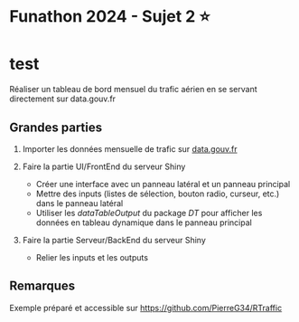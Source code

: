 # Funathon 2024 - Sujet 2 :star:
# test

Réaliser un tableau de bord mensuel du trafic aérien en se servant directement sur data.gouv.fr

## Grandes parties   

1. Importer les données mensuelle de trafic sur [data.gouv.fr](https://www.data.gouv.fr/fr/datasets/trafic-aerien-commercial-mensuel-francais-par-paire-daeroports-par-sens-depuis-1990/)

2. Faire la partie UI/FrontEnd du serveur Shiny
   - Créer une interface avec un panneau latéral et un panneau principal
   - Mettre des inputs (listes de sélection, bouton radio, curseur, etc.) dans le panneau latéral 
   - Utiliser les _dataTableOutput_ du package _DT_ pour afficher les données en tableau dynamique dans le panneau principal

3. Faire la partie Serveur/BackEnd du serveur Shiny
   - Relier les inputs et les outputs

## Remarques

Exemple préparé et accessible sur https://github.com/PierreG34/RTraffic
